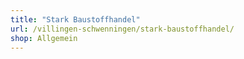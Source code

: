 ```yaml
---
title: "Stark Baustoffhandel"
url: /villingen-schwenningen/stark-baustoffhandel/
shop: Allgemein
---
```

